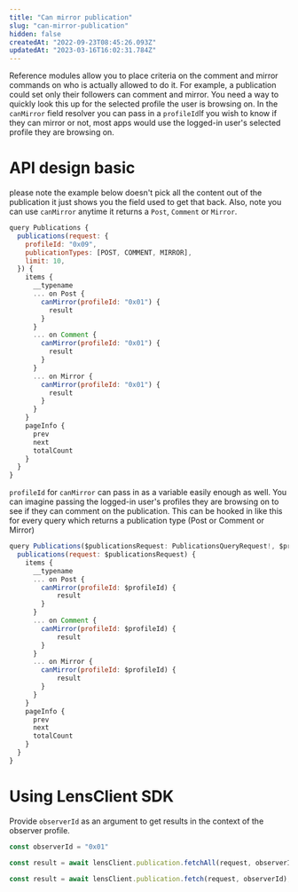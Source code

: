 ```yaml
---
title: "Can mirror publication"
slug: "can-mirror-publication"
hidden: false
createdAt: "2022-09-23T08:45:26.093Z"
updatedAt: "2023-03-16T16:02:31.784Z"
---
```

Reference modules allow you to place criteria on the comment and mirror commands on who is actually allowed to do it. For example, a publication could set only their followers can comment and mirror. You need a way to quickly look this up for the selected profile the user is browsing on. In the `canMirror` field resolver you can pass in a `profileId`If you wish to know if they can mirror or not, most apps would use the logged-in user's selected profile they are browsing on.

# API design basic

please note the example below doesn't pick all the content out of the publication it just shows you the field used to get that back. Also, note you can use `canMirror` anytime it returns a `Post`, `Comment` or `Mirror`.

```javascript Example operation
query Publications {
  publications(request: {
    profileId: "0x09",
    publicationTypes: [POST, COMMENT, MIRROR],
    limit: 10,
  }) {
    items {
      __typename 
      ... on Post {
        canMirror(profileId: "0x01") {
          result
        }
      }
      ... on Comment {
        canMirror(profileId: "0x01") {
          result
        }
      }
      ... on Mirror {
        canMirror(profileId: "0x01") {
          result
        }
      }
    }
    pageInfo {
      prev
      next
      totalCount
    }
  }
}
```



`profileId` for `canMirror` can pass in as a variable easily enough as well. You can imagine passing the logged-in user's profiles they are browsing on to see if they can comment on the publication. This can be hooked in like this for every query which returns a publication type (Post or Comment or Mirror)

```javascript Example operation
query Publications($publicationsRequest: PublicationsQueryRequest!, $profileId: ProfileId) {
  publications(request: $publicationsRequest) {
    items {
      __typename 
      ... on Post {
        canMirror(profileId: $profileId) {
        	result
        }
      }
      ... on Comment {
        canMirror(profileId: $profileId) {
        	result
        }
      }
      ... on Mirror {
        canMirror(profileId: $profileId) {
        	result
        }
      }
    }
    pageInfo {
      prev
      next
      totalCount
    }
  }
}
```



# 

# Using LensClient SDK

Provide `observerId` as an argument to get results in the context of the observer profile.

```typescript
const observerId = "0x01"

const result = await lensClient.publication.fetchAll(request, observerId);

const result = await lensClient.publication.fetch(request, observerId);
```